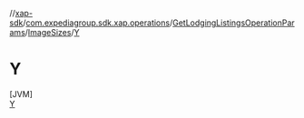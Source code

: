 //[xap-sdk](../../../../../index.md)/[com.expediagroup.sdk.xap.operations](../../../index.md)/[GetLodgingListingsOperationParams](../../index.md)/[ImageSizes](../index.md)/[Y](index.md)

# Y

[JVM]\
[Y](index.md)
